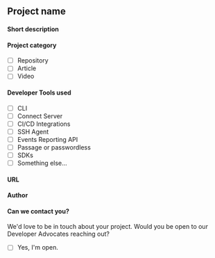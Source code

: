 <!-- Please complete this PR template along with your updated project.json submission. -->

## Project name

#### Short description

<!-- Give a quick breakdown of what this project is -->

#### Project category

- [ ] Repository
- [ ] Article
- [ ] Video

#### Developer Tools used

- [ ] CLI
- [ ] Connect Server
- [ ] CI/CD Integrations
- [ ] SSH Agent
- [ ] Events Reporting API
- [ ] Passage or passwordless
- [ ] SDKs
- [ ] Something else... <!-- Please describe below -->

#### URL

<!-- Please link to the repo or other location where the content is posted -->

#### Author

<!-- Include the author's name and a way to reach them, such as email or Twitter -->

#### Can we contact you?

We'd love to be in touch about your project. Would you be open to our Developer Advocates reaching out?

- [ ] Yes, I'm open.
